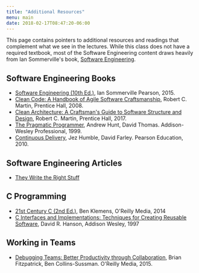```yaml
---
title: "Additional Resources"
menu: main
date: 2018-02-17T08:47:20-06:00
---
```


This page contains pointers to additional resources and readings that complement what we see in the lectures. While this class does not have a required textbook, most of the Software Engineering content draws heavily from Ian Sommerville's book, [Software Engineering](http://iansommerville.com/software-engineering-book/).

Software Engineering Books
--------------------------
* [Software Engineering (10th Ed.)](http://iansommerville.com/software-engineering-book/), Ian Sommerville Pearson, 2015.
* [Clean Code: A Handbook of Agile Software Craftsmanship](https://books.google.com/books/about/Clean_Code.html?id=dwSfGQAACAAJ), Robert C. Martin, Prentice Hall, 2008.
* [Clean Architecture: A Craftsman's Guide to Software Structure and Design](https://books.google.com/books/about/Clean_Architecture.html?id=uGE1DwAAQBAJ), Robert C. Martin, Prentice Hall, 2017.
* [The Pragmatic Programmer](https://en.wikipedia.org/wiki/The_Pragmatic_Programmer), Andrew Hunt, David Thomas. Addison-Wesley Professional, 1999.
* [Continuous Delivery](https://books.google.com/books/about/Continuous_Delivery.html?id=6ADDuzere-YC&hl=en), Jez Humble, David Farley. Pearson Education, 2010.

Software Engineering Articles
-----------------------------
* [They Write the Right Stuff](https://www.fastcompany.com/28121/they-write-right-stuff)


C Programming
-------------
* [21st Century C (2nd Ed.)](http://shop.oreilly.com/product/0636920033677.do), Ben Klemens, O'Reilly Media, 2014
* [C Interfaces and Implementations: Techniques for Creating Reusable Software](https://books.google.com/books/about/C_Interfaces_and_Implementations.html?id=76ZQAAAAMAAJ), David R. Hanson, Addison Wesley, 1997 


Working in Teams
----------------
* [Debugging Teams: Better Productivity through Collaboration](http://shop.oreilly.com/product/0636920042372.do), Brian Fitzpatrick, Ben Collins-Sussman. O'Reilly Media, 2015.






